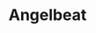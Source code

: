 ---
state: OK
region: OKC
title: Angelbeat
event_url: https://www.angelbeat.com/all-events/
start_date: 2020-06-10
cost: TBD
topics: [ cloud ]
---